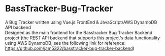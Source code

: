 # BassTracker-Bug-Tracker
A Bug Tracker written using Vue.js FrontEnd &amp; JavaScript/AWS DynamoDB API backend  
Designed as the main frontend for the Basstracker Bug Tracker Backend project (the REST API backend that supports this project's data functionality using AWS DynamoDB, see the following link for reference: https://github.com/jam5322/basstracker-bug-tracker-backend)
